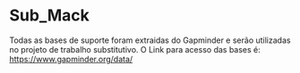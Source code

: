 # Sub_Mack

Todas as bases de suporte foram extraidas do Gapminder e serão utilizadas no projeto de trabalho substitutivo.
O Link para acesso das bases é: https://www.gapminder.org/data/ 
